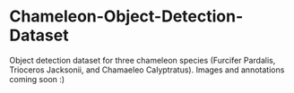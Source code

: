 # Chameleon-Object-Detection-Dataset
Object detection dataset for three chameleon species (Furcifer Pardalis, Trioceros Jacksonii, and  Chamaeleo Calyptratus). Images and annotations coming soon :)
